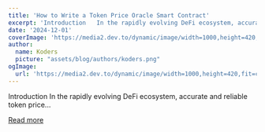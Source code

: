 ```yaml
---
title: 'How to Write a Token Price Oracle Smart Contract'
excerpt: 'Introduction   In the rapidly evolving DeFi ecosystem, accurate and reliable token price...'
date: '2024-12-01'
coverImage: 'https://media2.dev.to/dynamic/image/width=1000,height=420,fit=cover,gravity=auto,format=auto/https%3A%2F%2Fdev-to-uploads.s3.amazonaws.com%2Fuploads%2Farticles%2Forqhkfvmo0d09p69hq52.PNG'
author:
  name: Koders
  picture: "assets/blog/authors/koders.png"
ogImage:
  url: 'https://media2.dev.to/dynamic/image/width=1000,height=420,fit=cover,gravity=auto,format=auto/https%3A%2F%2Fdev-to-uploads.s3.amazonaws.com%2Fuploads%2Farticles%2Forqhkfvmo0d09p69hq52.PNG'
---
```


Introduction   In the rapidly evolving DeFi ecosystem, accurate and reliable token price...

[Read more](https://dev.to/marksantiago02/how-to-write-a-token-price-oracle-smart-contract-1oj)
